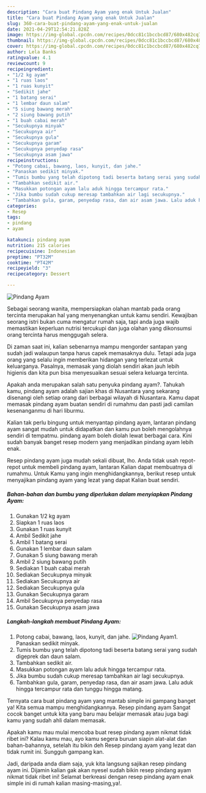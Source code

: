 ```yaml
---
description: "Cara buat Pindang Ayam yang enak Untuk Jualan"
title: "Cara buat Pindang Ayam yang enak Untuk Jualan"
slug: 360-cara-buat-pindang-ayam-yang-enak-untuk-jualan
date: 2021-04-29T12:54:21.828Z
image: https://img-global.cpcdn.com/recipes/0dcc81c1bccbcd87/680x482cq70/pindang-ayam-foto-resep-utama.jpg
thumbnail: https://img-global.cpcdn.com/recipes/0dcc81c1bccbcd87/680x482cq70/pindang-ayam-foto-resep-utama.jpg
cover: https://img-global.cpcdn.com/recipes/0dcc81c1bccbcd87/680x482cq70/pindang-ayam-foto-resep-utama.jpg
author: Lela Banks
ratingvalue: 4.1
reviewcount: 9
recipeingredient:
- "1/2 kg ayam"
- "1 ruas laos"
- "1 ruas kunyit"
- "Sedikit jahe"
- "1 batang serai"
- "1 lembar daun salam"
- "5 siung bawang merah"
- "2 siung bawang putih"
- "1 buah cabai merah"
- "Secukupnya minyak"
- "Secukupnya air"
- "Secukupnya gula"
- "Secukupnya garam"
- "Secukupnya penyedap rasa"
- "Secukupnya asam jawa"
recipeinstructions:
- "Potong cabai, bawang, laos, kunyit, dan jahe."
- "Panaskan sedikit minyak."
- "Tumis bumbu yang telah dipotong tadi beserta batang serai yang sudah digeprek dan daun salam."
- "Tambahkan sedikit air."
- "Masukkan potongan ayam lalu aduk hingga tercampur rata."
- "Jika bumbu sudah cukup meresap tambahkan air lagi secukupnya."
- "Tambahkan gula, garam, penyedap rasa, dan air asam jawa. Lalu aduk hingga tercampur rata dan tunggu hingga matang."
categories:
- Resep
tags:
- pindang
- ayam

katakunci: pindang ayam 
nutrition: 215 calories
recipecuisine: Indonesian
preptime: "PT32M"
cooktime: "PT42M"
recipeyield: "3"
recipecategory: Dessert

---
```



![Pindang Ayam](https://img-global.cpcdn.com/recipes/0dcc81c1bccbcd87/680x482cq70/pindang-ayam-foto-resep-utama.jpg)

Sebagai seorang wanita, mempersiapkan olahan mantab pada orang tercinta merupakan hal yang menyenangkan untuk kamu sendiri. Kewajiban seorang istri bukan cuma mengatur rumah saja, tapi anda juga wajib memastikan keperluan nutrisi tercukupi dan juga olahan yang dikonsumsi orang tercinta harus menggugah selera.

Di zaman  saat ini, kalian sebenarnya mampu mengorder santapan yang sudah jadi walaupun tanpa harus capek memasaknya dulu. Tetapi ada juga orang yang selalu ingin memberikan hidangan yang terlezat untuk keluarganya. Pasalnya, memasak yang diolah sendiri akan jauh lebih higienis dan kita pun bisa menyesuaikan sesuai selera keluarga tercinta. 



Apakah anda merupakan salah satu penyuka pindang ayam?. Tahukah kamu, pindang ayam adalah sajian khas di Nusantara yang sekarang disenangi oleh setiap orang dari berbagai wilayah di Nusantara. Kamu dapat memasak pindang ayam buatan sendiri di rumahmu dan pasti jadi camilan kesenanganmu di hari liburmu.

Kalian tak perlu bingung untuk menyantap pindang ayam, lantaran pindang ayam sangat mudah untuk didapatkan dan kamu pun boleh mengolahnya sendiri di tempatmu. pindang ayam boleh diolah lewat berbagai cara. Kini sudah banyak banget resep modern yang menjadikan pindang ayam lebih enak.

Resep pindang ayam juga mudah sekali dibuat, lho. Anda tidak usah repot-repot untuk membeli pindang ayam, lantaran Kalian dapat membuatnya di rumahmu. Untuk Kamu yang ingin menghidangkannya, berikut resep untuk menyajikan pindang ayam yang lezat yang dapat Kalian buat sendiri.

<!--inarticleads1-->

##### Bahan-bahan dan bumbu yang diperlukan dalam menyiapkan Pindang Ayam:

1. Gunakan 1/2 kg ayam
1. Siapkan 1 ruas laos
1. Gunakan 1 ruas kunyit
1. Ambil Sedikit jahe
1. Ambil 1 batang serai
1. Gunakan 1 lembar daun salam
1. Gunakan 5 siung bawang merah
1. Ambil 2 siung bawang putih
1. Sediakan 1 buah cabai merah
1. Sediakan Secukupnya minyak
1. Sediakan Secukupnya air
1. Sediakan Secukupnya gula
1. Gunakan Secukupnya garam
1. Ambil Secukupnya penyedap rasa
1. Gunakan Secukupnya asam jawa




<!--inarticleads2-->

##### Langkah-langkah membuat Pindang Ayam:

1. Potong cabai, bawang, laos, kunyit, dan jahe.
<img src="https://img-global.cpcdn.com/steps/6d32094e0cbc9694/160x128cq70/pindang-ayam-langkah-memasak-1-foto.jpg" alt="Pindang Ayam">1. Panaskan sedikit minyak.
1. Tumis bumbu yang telah dipotong tadi beserta batang serai yang sudah digeprek dan daun salam.
1. Tambahkan sedikit air.
1. Masukkan potongan ayam lalu aduk hingga tercampur rata.
1. Jika bumbu sudah cukup meresap tambahkan air lagi secukupnya.
1. Tambahkan gula, garam, penyedap rasa, dan air asam jawa. Lalu aduk hingga tercampur rata dan tunggu hingga matang.




Ternyata cara buat pindang ayam yang mantab simple ini gampang banget ya! Kita semua mampu menghidangkannya. Resep pindang ayam Sangat cocok banget untuk kita yang baru mau belajar memasak atau juga bagi kamu yang sudah ahli dalam memasak.

Apakah kamu mau mulai mencoba buat resep pindang ayam nikmat tidak ribet ini? Kalau kamu mau, ayo kamu segera buruan siapin alat-alat dan bahan-bahannya, setelah itu bikin deh Resep pindang ayam yang lezat dan tidak rumit ini. Sungguh gampang kan. 

Jadi, daripada anda diam saja, yuk kita langsung sajikan resep pindang ayam ini. Dijamin kalian gak akan nyesel sudah bikin resep pindang ayam nikmat tidak ribet ini! Selamat berkreasi dengan resep pindang ayam enak simple ini di rumah kalian masing-masing,ya!.


